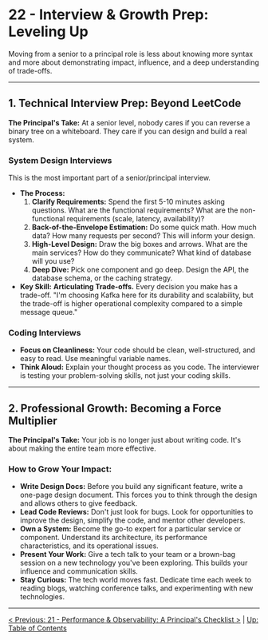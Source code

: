 # 22 - Interview & Growth Prep: Leveling Up

Moving from a senior to a principal role is less about knowing more syntax and more about demonstrating impact, influence, and a deep understanding of trade-offs.

---

## 1. Technical Interview Prep: Beyond LeetCode

**The Principal's Take:** At a senior level, nobody cares if you can reverse a binary tree on a whiteboard. They care if you can design and build a real system.

### System Design Interviews
This is the most important part of a senior/principal interview.
*   **The Process:**
    1.  **Clarify Requirements:** Spend the first 5-10 minutes asking questions. What are the functional requirements? What are the non-functional requirements (scale, latency, availability)?
    2.  **Back-of-the-Envelope Estimation:** Do some quick math. How much data? How many requests per second? This will inform your design.
    3.  **High-Level Design:** Draw the big boxes and arrows. What are the main services? How do they communicate? What kind of database will you use?
    4.  **Deep Dive:** Pick one component and go deep. Design the API, the database schema, or the caching strategy.
*   **Key Skill:** **Articulating Trade-offs.** Every decision you make has a trade-off. "I'm choosing Kafka here for its durability and scalability, but the trade-off is higher operational complexity compared to a simple message queue."

### Coding Interviews
*   **Focus on Cleanliness:** Your code should be clean, well-structured, and easy to read. Use meaningful variable names.
*   **Think Aloud:** Explain your thought process as you code. The interviewer is testing your problem-solving skills, not just your coding skills.

---

## 2. Professional Growth: Becoming a Force Multiplier

**The Principal's Take:** Your job is no longer just about writing code. It's about making the entire team more effective.

### How to Grow Your Impact:
*   **Write Design Docs:** Before you build any significant feature, write a one-page design document. This forces you to think through the design and allows others to give feedback.
*   **Lead Code Reviews:** Don't just look for bugs. Look for opportunities to improve the design, simplify the code, and mentor other developers.
*   **Own a System:** Become the go-to expert for a particular service or component. Understand its architecture, its performance characteristics, and its operational issues.
*   **Present Your Work:** Give a tech talk to your team or a brown-bag session on a new technology you've been exploring. This builds your influence and communication skills.
*   **Stay Curious:** The tech world moves fast. Dedicate time each week to reading blogs, watching conference talks, and experimenting with new technologies.

---
[< Previous: 21 - Performance & Observability: A Principal's Checklist >](./21-performance-and-observability.md) | [Up: Table of Contents](./README.md)
